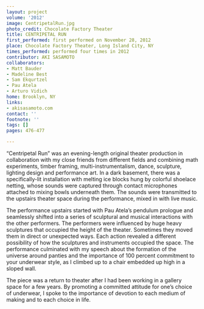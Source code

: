 ```yaml
---
layout: project
volume: '2012'
image: CentripetalRun.jpg
photo_credit: Chocolate Factory Theater
title: CENTRIPETAL RUN
first_performed: first performed on November 28, 2012
place: Chocolate Factory Theater, Long Island City, NY
times_performed: performed four times in 2012
contributor: AKI SASAMOTO
collaborators:
- Matt Bauder
- Madeline Best
- Sam Ekqurtzel
- Pau Atela
- Arturo Vidich
home: Brooklyn, NY
links:
- akisasamoto.com
contact: ''
footnote: ''
tags: []
pages: 476-477

---
```


“Centripetal Run” was an evening-length original theater production in collaboration with my close friends from different fields and combining math experiments, timber framing, multi-instrumentalism, dance, sculpture, lighting design and performance art. In a dark basement, there was a specifically-lit installation with melting ice blocks hung by colorful shoelace netting, whose sounds were captured through contact microphones attached to mixing bowls underneath them. The sounds were transmitted to the upstairs theater space during the performance, mixed in with live music.

The performance upstairs started with Pau Atela’s pendulum prologue and seamlessly shifted into a series of sculptural and musical interactions with the other performers. The performers were influenced by huge heavy sculptures that occupied the height of the theater. Sometimes they moved them in direct or unexpected ways. Each action revealed a different possibility of how the sculptures and instruments occupied the space. The performance culminated with my speech about the formation of the universe around panties and the importance of 100 percent commitment to your underwear style, as I climbed up to a chair embedded up high in a sloped wall.

The piece was a return to theater after I had been working in a gallery space for a few years. By promoting a committed attitude for one’s choice of underwear, I spoke to the importance of devotion to each medium of making and to each choice in life.
